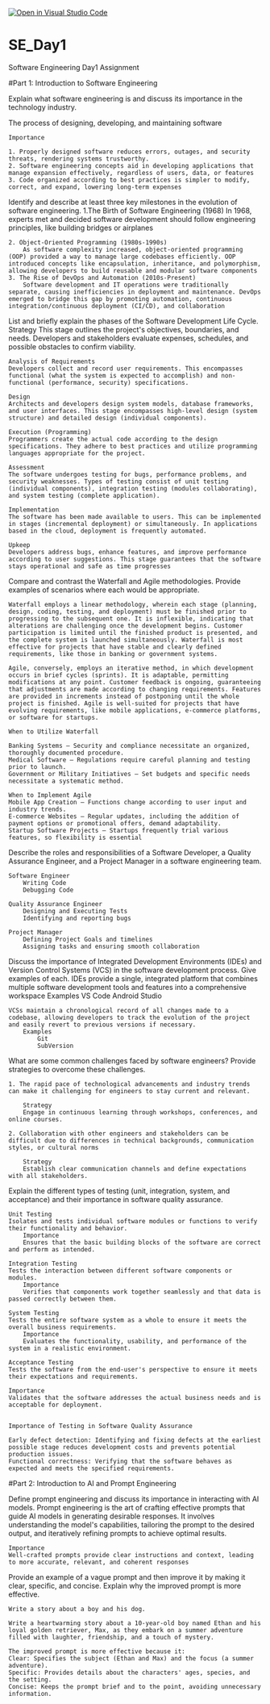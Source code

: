 [![Open in Visual Studio Code](https://classroom.github.com/assets/open-in-vscode-2e0aaae1b6195c2367325f4f02e2d04e9abb55f0b24a779b69b11b9e10269abc.svg)](https://classroom.github.com/online_ide?assignment_repo_id=18370970&assignment_repo_type=AssignmentRepo)

# SE_Day1

Software Engineering Day1 Assignment

#Part 1: Introduction to Software Engineering

Explain what software engineering is and discuss its importance in the technology industry.

The process of designing, developing, and maintaining software

    Importance

    1. Properly designed software reduces errors, outages, and security threats, rendering systems trustworthy.
    2. Software engineering concepts aid in developing applications that manage expansion effectively, regardless of users, data, or features
    3. Code organized according to best practices is simpler to modify, correct, and expand, lowering long-term expenses

Identify and describe at least three key milestones in the evolution of software engineering.
1.The Birth of Software Engineering (1968)
In 1968, experts met and decided software development should follow engineering principles, like building bridges or airplanes

    2. Object-Oriented Programming (1980s-1990s)
        As software complexity increased, object-oriented programming (OOP) provided a way to manage large codebases efficiently. OOP introduced concepts like encapsulation, inheritance, and polymorphism, allowing developers to build reusable and modular software components
    3. The Rise of DevOps and Automation (2010s-Present)
        Software development and IT operations were traditionally separate, causing inefficiencies in deployment and maintenance. DevOps emerged to bridge this gap by promoting automation, continuous integration/continuous deployment (CI/CD), and collaboration

List and briefly explain the phases of the Software Development Life Cycle.
Strategy
This stage outlines the project's objectives, boundaries, and needs. Developers and stakeholders evaluate expenses, schedules, and possible obstacles to confirm viability.

    Analysis of Requirements
    Developers collect and record user requirements. This encompasses functional (what the system is expected to accomplish) and non-functional (performance, security) specifications.

    Design
    Architects and developers design system models, database frameworks, and user interfaces. This stage encompasses high-level design (system structure) and detailed design (individual components).

    Execution (Programming)
    Programmers create the actual code according to the design specifications. They adhere to best practices and utilize programming languages appropriate for the project.

    Assessment
    The software undergoes testing for bugs, performance problems, and security weaknesses. Types of testing consist of unit testing (individual components), integration testing (modules collaborating), and system testing (complete application).

    Implementation
    The software has been made available to users. This can be implemented in stages (incremental deployment) or simultaneously. In applications based in the cloud, deployment is frequently automated.

    Upkeep
    Developers address bugs, enhance features, and improve performance according to user suggestions. This stage guarantees that the software stays operational and safe as time progresses

Compare and contrast the Waterfall and Agile methodologies. Provide examples of scenarios where each would be appropriate.

    Waterfall employs a linear methodology, wherein each stage (planning, design, coding, testing, and deployment) must be finished prior to progressing to the subsequent one. It is inflexible, indicating that alterations are challenging once the development begins. Customer participation is limited until the finished product is presented, and the complete system is launched simultaneously. Waterfall is most effective for projects that have stable and clearly defined requirements, like those in banking or government systems.

    Agile, conversely, employs an iterative method, in which development occurs in brief cycles (sprints). It is adaptable, permitting modifications at any point. Customer feedback is ongoing, guaranteeing that adjustments are made according to changing requirements. Features are provided in increments instead of postponing until the whole project is finished. Agile is well-suited for projects that have evolving requirements, like mobile applications, e-commerce platforms, or software for startups.

    When to Utilize Waterfall

    Banking Systems – Security and compliance necessitate an organized, thoroughly documented procedure.
    Medical Software – Regulations require careful planning and testing prior to launch.
    Government or Military Initiatives – Set budgets and specific needs necessitate a systematic method.

    When to Implement Agile
    Mobile App Creation – Functions change according to user input and industry trends.
    E-commerce Websites – Regular updates, including the addition of payment options or promotional offers, demand adaptability.
    Startup Software Projects – Startups frequently trial various features, so flexibility is essential

Describe the roles and responsibilities of a Software Developer, a Quality Assurance Engineer, and a Project Manager in a software engineering team.

    Software Engineer
        Writing Code
        Debugging Code

    Quality Assurance Engineer
        Designing and Executing Tests
        Identifying and reporting bugs

    Project Manager
        Defining Project Goals and timelines
        Assigning tasks and ensuring smooth collaboration

Discuss the importance of Integrated Development Environments (IDEs) and Version Control Systems (VCS) in the software development process. Give examples of each.
IDEs provide a single, integrated platform that combines multiple software development tools and features into a comprehensive workspace
Examples
VS Code
Android Studio

    VCSs maintain a chronological record of all changes made to a codebase, allowing developers to track the evolution of the project and easily revert to previous versions if necessary.
        Examples
            Git
            SubVersion

What are some common challenges faced by software engineers? Provide strategies to overcome these challenges.

    1. The rapid pace of technological advancements and industry trends can make it challenging for engineers to stay current and relevant.

        Strategy
        Engage in continuous learning through workshops, conferences, and online courses.

    2. Collaboration with other engineers and stakeholders can be difficult due to differences in technical backgrounds, communication styles, or cultural norms

        Strategy
        Establish clear communication channels and define expectations with all stakeholders.

Explain the different types of testing (unit, integration, system, and acceptance) and their importance in software quality assurance.

    Unit Testing
    Isolates and tests individual software modules or functions to verify their functionality and behavior.
        Importance
        Ensures that the basic building blocks of the software are correct and perform as intended.

    Integration Testing
    Tests the interaction between different software components or modules.
        Importance
        Verifies that components work together seamlessly and that data is passed correctly between them.

    System Testing
    Tests the entire software system as a whole to ensure it meets the overall business requirements.
        Importance
        Evaluates the functionality, usability, and performance of the system in a realistic environment.

    Acceptance Testing
    Tests the software from the end-user's perspective to ensure it meets their expectations and requirements.

    Importance
    Validates that the software addresses the actual business needs and is acceptable for deployment.


    Importance of Testing in Software Quality Assurance

    Early defect detection: Identifying and fixing defects at the earliest possible stage reduces development costs and prevents potential production issues.
    Functional correctness: Verifying that the software behaves as expected and meets the specified requirements.

#Part 2: Introduction to AI and Prompt Engineering

Define prompt engineering and discuss its importance in interacting with AI models.
Prompt engineering is the art of crafting effective prompts that guide AI models in generating desirable responses. It involves understanding the model's capabilities, tailoring the prompt to the desired output, and iteratively refining prompts to achieve optimal results.

    Importance
    Well-crafted prompts provide clear instructions and context, leading to more accurate, relevant, and coherent responses

Provide an example of a vague prompt and then improve it by making it clear, specific, and concise. Explain why the improved prompt is more effective.

    Write a story about a boy and his dog.

    Write a heartwarming story about a 10-year-old boy named Ethan and his loyal golden retriever, Max, as they embark on a summer adventure filled with laughter, friendship, and a touch of mystery.

    The improved prompt is more effective because it:
    Clear: Specifies the subject (Ethan and Max) and the focus (a summer adventure).
    Specific: Provides details about the characters' ages, species, and the setting.
    Concise: Keeps the prompt brief and to the point, avoiding unnecessary information.
